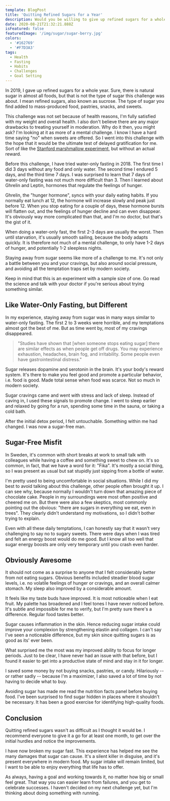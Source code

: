```yaml
---
template: BlogPost
title: 'Quitting Refined Sugars for a Year'
description: Would you be willing to give up refined sugars for a whole year only for the mental challenge? I did just that in 2019. Here's how it panned out!
date: 2020-08-21T21:32:21.888Z
isFeatured: false
featuredImage: '/img/sugar/sugar-berry.jpg'
colors:
  - '#162769'
  - '#F7D3A3'
tags:
  - Health
  - Fasting
  - Habits
  - Challenges
  - Goal Setting
---
```


In 2019, I gave up refined sugars for a whole year.
Sure, there is natural sugar in almost all foods, but that is not the type of sugar this challenge was about.
I mean refined sugars, also known as sucrose.
The type of sugar you find added to mass-produced food, pastries, snacks, and sweets.

This challenge was not set because of health reasons, I'm fully satisfied with my weight and overall health.
I also don't believe there are any major drawbacks to treating yourself in moderation.
Why do it then, you might ask?
I'm looking at it as more of a mental challenge.
I know I have a hard time saying "no" when sweets are offered.
So I went into this challenge with the hope that it would be the ultimate test of delayed gratification for me.
Sort of like the [Stanford marshmallow experiment](https://en.wikipedia.org/wiki/Stanford_marshmallow_experiment), but without an actual reward.

Before this challenge, I have tried water-only fasting in 2018.
The first time I did 3 days without any food and only water.
The second time I endured 5 days, and the third time 7 days.
I was surprised to learn that 7 days of water-only fasting was not much more difficult than 3.
Then I learned about Ghrelin and Leptin, hormones that regulate the feelings of hunger.

Ghrelin, the "hunger hormone", syncs with your daily eating habits.
If you normally eat lunch at 12, the hormone will increase slowly and peak just before 12.
When you stop eating for a couple of days, these hormone bursts will flatten out, and the feelings of hunger decline and can even disappear.
It's obviously way more complicated than that, and I'm no doctor, but that's the gist of it.

When doing a water-only fast, the first 2-3 days are usually the worst.
Then until starvation, it's usually smooth sailing, because the body adapts quickly.
It is therefore not much of a mental challenge, to only have 1-2 days of hunger, and potentially 1-2 sleepless nights.

Staying away from sugar seems like more of a challenge to me.
It's not only a battle between you and your cravings, but also around social pressure, and avoiding all the temptation traps set by modern society.

Keep in mind that this is an experiment with a sample size of one.
Go read the science and talk with your doctor if you're serious about trying something similar.

## Like Water-Only Fasting, but Different

In my experience, staying away from sugar was in many ways similar to water-only fasting.
The first 2 to 3 weeks were horrible, and my temptations almost got the best of me.
But as time went by, most of my cravings disappeared.

> "Studies have shown that [when someone stops eating sugar] there are similar effects as when people get off drugs.
> You may experience exhaustion, headaches, brain fog, and irritability.
> Some people even have gastrointestinal distress."

Sugar releases dopamine and serotonin in the brain.
It's your body's reward system.
It's there to make you feel good and promote a particular behavior, i.e. food is good.
Made total sense when food was scarce.
Not so much in modern society.

Sugar cravings came and went with stress and lack of sleep.
Instead of caving in, I used these signals to promote change.
I went to sleep earlier and relaxed by going for a run, spending some time in the sauna, or taking a cold bath.

After the initial detox period, I felt untouchable.
Something within me had changed.
I was now a sugar-free man.

## Sugar-Free Misfit

In Sweden, it's common with short breaks at work to small talk with colleagues while having a coffee and something sweet to chew on.
It's so common, in fact, that we have a word for it: "Fika".
It's mostly a social thing, so I was present as usual but sat stupidly just sipping from a bottle of water.

I'm pretty used to being uncomfortable in social situations.
While I did my best to avoid talking about this challenge, other people often brought it up.
I can see why, because normally I wouldn't turn down that amazing piece of chocolate cake.
People in my surroundings were most often positive and cheered me on.
But there were also a few skeptics, most commonly pointing out the obvious: "there are sugars in everything we eat, even in trees".
They clearly didn't understand my motivations, so I didn't bother trying to explain.

Even with all these daily temptations, I can honestly say that it wasn't very challenging to say no to sugary sweets.
There were days when I was tired and felt an energy boost would do me good.
But I know all too well that sugar energy boosts are only very temporary until you crash even harder.

## Obviously Awesome

It should not come as a surprise to anyone that I felt considerably better from not eating sugars.
Obvious benefits included steadier blood sugar levels, i.e. no volatile feelings of hunger or cravings, and an overall calmer stomach.
My sleep also improved by a considerable amount.

It feels like my taste buds have improved.
It is most noticeable when I eat fruit.
My palette has broadened and I feel tones I have never noticed before.
It's subtle and impossible for me to verify, but I'm pretty sure there's a difference.
Regular food tastes better.

Sugar causes inflammation in the skin.
Hence reducing sugar intake could improve your complexion by strengthening elastin and collagen.
I can't say I've seen a noticeable difference, but my skin since quitting sugars is as good as its' ever been.

What surprised me the most was my improved ability to focus for longer periods.
Just to be clear, I have never had an issue with that before, but I found it easier to get into a productive state of mind and stay in it for longer.

I saved some money by not buying snacks, pastries, or candy.
Hilariously -- or rather sadly -- because I'm a maximizer, I also saved a lot of time by not having to decide what to buy.

Avoiding sugar has made me read the nutrition facts panel before buying food.
I've been surprised to find sugar hidden in places where it shouldn't be necessary.
It has been a good exercise for identifying high-quality foods.

## Conclusion

Quitting refined sugars wasn't as difficult as I thought it would be.
I recommend everyone to give it a go for at least one month, to get over the initial hurdles and notice the improvements.

I have now broken my sugar fast.
This experience has helped me see the many damages that sugar can cause.
It's a silent killer in disguise, and it's present everywhere in modern food.
My sugar intake will remain limited, but I want to be able to enjoy everything that life has to offer.

As always, having a goal and working towards it, no matter how big or small feel great.
That way you can easier learn from failures, and you get to celebrate successes.
I haven't decided on my next challenge yet, but I'm thinking about doing something with running.
